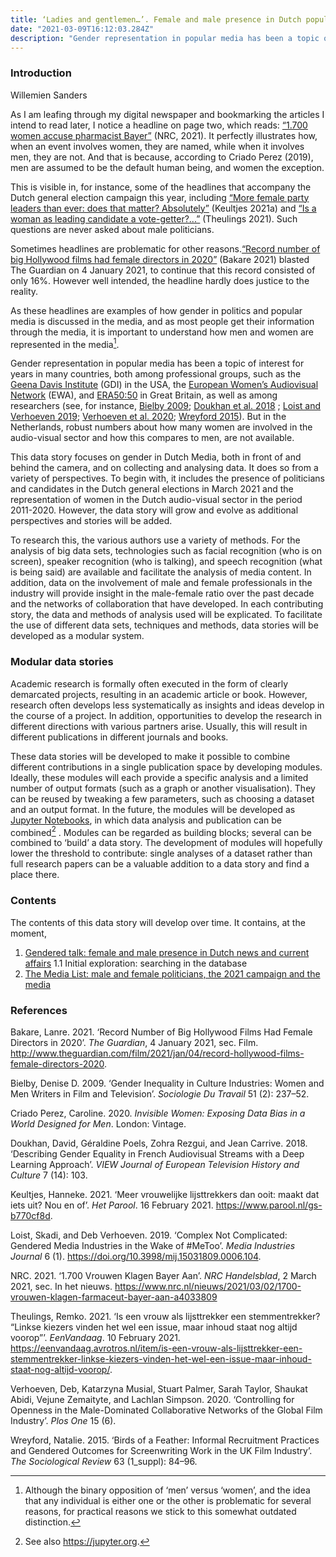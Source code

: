 ```yaml
---
title: ‘Ladies and gentlemen…’. Female and male presence in Dutch popular media
date: "2021-03-09T16:12:03.284Z"
description: "Gender representation in popular media has been a topic of interest for years in many countries, both among professional groups as well as among researchers. Despite all kinds of initiatives focusing on inclusion and diversity, robust numbers about how many women are involved in the audio-visual sector, and how this compares to men, are not available in the Netherlands. This data story discusses gender in Dutch popular media from a range of perspectives and will develop and grow over time, as new analyses and insights are added to the story. "
---
```


### Introduction 

Willemien Sanders

As I am leafing through my digital newspaper and bookmarking the articles I intend to read later, I notice a headline on page two, which reads: <a target="_blank" href="https://www.nrc.nl/nieuws/2021/03/02/1700-vrouwen-klagen-farmaceut-bayer-aan-a4033809">“1.700 women accuse pharmacist Bayer”</a> (NRC, 2021). It perfectly illustrates how, when an event involves women, they are named, while when it involves men, they are not. And that is because, according to Criado Perez (2019), men are assumed to be the default human being, and women the exception.

This is visible in, for instance, some of the headlines that accompany the Dutch general election campaign this year, including <a target="_blank" href="https://www.parool.nl/nederland/meer-vrouwelijke-lijsttrekkers-dan-ooit-maakt-dat-iets-uit-nou-en-of~b770cf8d/?referrer=https://www.google.com/">“More female party leaders than ever: does that matter? Absolutely”</a> (Keultjes 2021a) and <a target="_blank" href="https://eenvandaag.avrotros.nl/item/is-een-vrouw-als-lijsttrekker-een-stemmentrekker-linkse-kiezers-vinden-het-wel-een-issue-maar-inhoud-staat-nog-altijd-voorop/">“Is a woman as leading candidate a vote-getter?...”</a> (Theulings 2021). Such questions are never asked about male politicians. 

Sometimes headlines are problematic for other reasons.<a target="_blank" href="https://www.theguardian.com/film/2021/jan/04/record-hollywood-films-female-directors-2020">“Record number of big Hollywood films had female directors in 2020”</a> (Bakare 2021) blasted The Guardian on 4 January 2021, to continue that this record consisted of only 16%. However well intended, the headline hardly does justice to the reality.  

As these headlines are examples of how gender in politics and popular media is discussed in the media, and as most people get their information through the media, it is important to understand how men and women are represented in the media[^1].  

Gender representation in popular media has been a topic of interest for years in many countries, both among professional groups, such as the <a target="_blank" href="http://www.seejane.org/">Geena Davis Institute</a> (GDI) in the USA, the <a target="_blank" href="https://www.ewawomen.com/">European Women’s Audiovisual Network</a> (EWA), and <a target="_blank" href="https://www.era5050.co.uk/">ERA50:50</a> in Great Britain, as well as among researchers (see, for instance, <a target="_blank" href="https://journals.openedition.org/sdt/16462">Bielby 2009</a>; <a target="_blank" href="https://viewjournal.eu/articles/10.18146/2213-0969.2018.jethc156/">Doukhan et al. 2018</a> ; <a target="_blank" href="https://quod.lib.umich.edu/m/mij/15031809.0006.104?view=text;rgn=main">Loist and Verhoeven 2019</a>; <a target="_blank" href="https://journals.plos.org/plosone/article?id=10.1371/journal.pone.0234460">Verhoeven et al. 2020</a>; <a target="_blank" href="https://journals.sagepub.com/doi/10.1111/1467-954X.12242">Wreyford 2015</a>). But in the Netherlands, robust numbers about how many women are involved in the audio-visual sector and how this compares to men, are not available. 

This data story focuses on gender in Dutch Media, both in front of and behind the camera, and on collecting and analysing data. It does so from a variety of perspectives. To begin with, it includes the presence of politicians and candidates in the Dutch general elections in March 2021 and the representation of women in the Dutch audio-visual sector in the period 2011-2020. However, the data story will grow and evolve as additional perspectives and stories will be added. 

To research this, the various authors use a variety of methods. For the analysis of big data sets, technologies such as facial recognition (who is on screen), speaker recognition (who is talking), and speech recognition (what is being said) are available and facilitate the analysis of media content. In addition, data on the involvement of male and female professionals in the industry will provide insight in the male-female ratio over the past decade and the networks of collaboration that have developed. In each contributing story, the data and methods of analysis used will be explicated. To facilitate the use of different data sets, techniques and methods, data stories will be developed as a modular system.

### Modular data stories 
Academic research is formally often executed in the form of clearly demarcated projects, resulting in an academic article or book. However, research often develops less systematically as insights and ideas develop in the course of a project. In addition, opportunities to develop the research in different directions with various partners arise. Usually, this will result in different publications in different journals and books.

These data stories will be developed to make it possible to combine different contributions in a single publication space by developing modules. Ideally, these modules will each provide a specific analysis and a limited number of output formats (such as a graph or another visualisation). They can be reused by tweaking a few parameters, such as choosing a dataset and an output format. In the future, the modules will be developed as <a target="_blank" href="https://mediasuite.clariah.nl/documentation/howtos/jupyter-notebooks">Jupyter Notebooks</a>, in which data analysis and publication can be combined[^2] .  Modules can be regarded as building blocks; several can be combined to ‘build’ a data story. The development of modules will hopefully lower the threshold to contribute: single analyses of a dataset rather than full research papers can be a valuable addition to a data story and find a place there. 

### Contents 
The contents of this data story will develop over time. It contains, at the moment, 

1.	[Gendered talk: female and male presence in Dutch news and current affairs](appendix-gendered-talk)
1.1 Initial exploration: searching in the database 
2.	[The Media List: male and female politicians, the 2021 campaign and the media](appendix-election-media-list)

[^1]: Although the binary opposition of ‘men’ versus ‘women’, and the idea that any individual is either one or the other is problematic for several reasons, for practical reasons we stick to this somewhat outdated distinction. 
[^2]: See also https://jupyter.org. 



### References

Bakare, Lanre. 2021. ‘Record Number of Big Hollywood Films Had Female Directors in 2020’. <i>The Guardian</i>, 4 January 2021, sec. Film. http://www.theguardian.com/film/2021/jan/04/record-hollywood-films-female-directors-2020.

Bielby, Denise D. 2009. ‘Gender Inequality in Culture Industries: Women and Men Writers in Film and Television’. <i>Sociologie Du Travail</i> 51 (2): 237–52. 

Criado Perez, Caroline. 2020. <i>Invisible Women: Exposing Data Bias in a World Designed for Men</i>. London: Vintage.

Doukhan, David, Géraldine Poels, Zohra Rezgui, and Jean Carrive. 2018. ‘Describing Gender Equality in French Audiovisual Streams with a Deep Learning Approach’. <i>VIEW Journal of European Television History and Culture</i> 7 (14): 103. 

Keultjes, Hanneke. 2021. ‘Meer vrouwelijke lijsttrekkers dan ooit: maakt dat iets uit? Nou en of’. <i>Het Parool</i>. 16 February 2021. https://www.parool.nl/gs-b770cf8d.

Loist, Skadi, and Deb Verhoeven. 2019. ‘Complex Not Complicated: Gendered Media Industries in the Wake of #MeToo’. <i>Media Industries Journal</i> 6 (1). https://doi.org/10.3998/mij.15031809.0006.104.

NRC. 2021. ‘1.700 Vrouwen Klagen Bayer Aan’. <i>NRC Handelsblad</i>, 2 March 2021, sec. In het nieuws. https://www.nrc.nl/nieuws/2021/03/02/1700-vrouwen-klagen-farmaceut-bayer-aan-a4033809

Theulings, Remko. 2021. ‘Is een vrouw als lijsttrekker een stemmentrekker? “Linkse kiezers vinden het wel een issue, maar inhoud staat nog altijd voorop”’. <i>EenVandaag</i>. 10 February 2021. https://eenvandaag.avrotros.nl/item/is-een-vrouw-als-lijsttrekker-een-stemmentrekker-linkse-kiezers-vinden-het-wel-een-issue-maar-inhoud-staat-nog-altijd-voorop/.

Verhoeven, Deb, Katarzyna Musial, Stuart Palmer, Sarah Taylor, Shaukat Abidi, Vejune Zemaityte, and Lachlan Simpson. 2020. ‘Controlling for Openness in the Male-Dominated Collaborative Networks of the Global Film Industry’. <i>Plos One</i> 15 (6). 

Wreyford, Natalie. 2015. ‘Birds of a Feather: Informal Recruitment Practices and Gendered Outcomes for Screenwriting Work in the UK Film Industry’. <i>The Sociological Review</i> 63 (1_suppl): 84–96.

